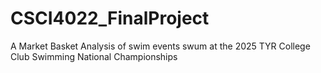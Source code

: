 # CSCI4022_FinalProject
A Market Basket Analysis of swim events swum at the 2025 TYR College Club Swimming National Championships
